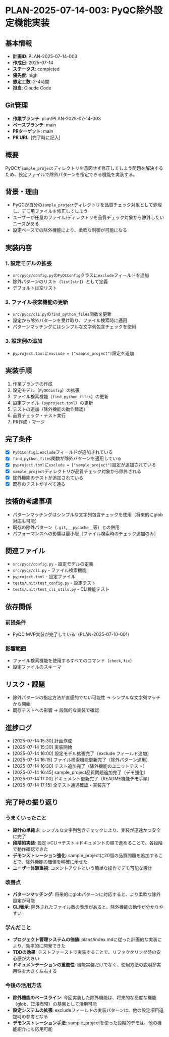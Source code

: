 # PLAN-2025-07-14-003: PyQC除外設定機能実装

## 基本情報
- **計画ID**: PLAN-2025-07-14-003
- **作成日**: 2025-07-14
- **ステータス**: completed
- **優先度**: high
- **想定工数**: 2-4時間
- **担当**: Claude Code

## Git管理
- **作業ブランチ**: plan/PLAN-2025-07-14-003
- **ベースブランチ**: main
- **PRターゲット**: main
- **PR URL**: [完了時に記入]

## 概要
PyQCが`sample_project`ディレクトリを意図せず修正してしまう問題を解決するため、設定ファイルで除外パターンを指定できる機能を実装する。

## 背景・理由
- PyQCが自分の`sample_project`ディレクトリを品質チェック対象として処理し、デモ用ファイルを修正してしまう
- ユーザーが任意のファイル/ディレクトリを品質チェック対象から除外したいニーズがある
- 設定ベースでの除外機能により、柔軟な制御が可能になる

## 実装内容

### 1. 設定モデルの拡張
- `src/pyqc/config.py`の`PyQCConfig`クラスに`exclude`フィールドを追加
- 除外パターンのリスト（`list[str]`）として定義
- デフォルトは空リスト

### 2. ファイル検索機能の更新
- `src/pyqc/cli.py`の`find_python_files`関数を更新
- 設定から除外パターンを受け取り、ファイル検索時に適用
- パターンマッチングにはシンプルな文字列包含チェックを使用

### 3. 設定例の追加
- `pyproject.toml`に`exclude = ["sample_project"]`設定を追加

## 実装手順
1. 作業ブランチの作成
2. 設定モデル（`PyQCConfig`）の拡張
3. ファイル検索機能（`find_python_files`）の更新
4. 設定ファイル（`pyproject.toml`）の更新
5. テストの追加（除外機能の動作確認）
6. 品質チェック・テスト実行
7. PR作成・マージ

## 完了条件
- [x] `PyQCConfig`に`exclude`フィールドが追加されている
- [x] `find_python_files`関数が除外パターンを適用している
- [x] `pyproject.toml`に`exclude = ["sample_project"]`設定が追加されている
- [x] `sample_project`ディレクトリが品質チェック対象から除外される
- [x] 除外機能のテストが追加されている
- [x] 既存のテストがすべて通る

## 技術的考慮事項
- パターンマッチングはシンプルな文字列包含チェックを使用（将来的にglob対応も可能）
- 既存の除外パターン（`.git`, `__pycache__`等）との併用
- パフォーマンスへの影響は最小限（ファイル検索時のチェック追加のみ）

## 関連ファイル
- `src/pyqc/config.py` - 設定モデルの定義
- `src/pyqc/cli.py` - ファイル検索機能
- `pyproject.toml` - 設定ファイル
- `tests/unit/test_config.py` - 設定テスト
- `tests/unit/test_cli_utils.py` - CLI機能テスト

## 依存関係
### 前提条件
- PyQC MVP実装が完了している（PLAN-2025-07-10-001）

### 影響範囲
- ファイル検索機能を使用するすべてのコマンド（`check`, `fix`）
- 設定ファイルのスキーマ

## リスク・課題
- 除外パターンの指定方法が直感的でない可能性 → シンプルな文字列マッチから開始
- 既存テストへの影響 → 段階的な実装で確認

## 進捗ログ
- [2025-07-14 15:30] 計画作成
- [2025-07-14 15:30] 実装開始
- [2025-07-14 16:00] 設定モデル拡張完了（exclude フィールド追加）
- [2025-07-14 16:15] ファイル検索機能更新完了（除外パターン適用）
- [2025-07-14 16:30] テスト追加完了（除外機能のユニットテスト）
- [2025-07-14 16:45] sample_project品質問題追加完了（デモ強化）
- [2025-07-14 17:00] ドキュメント更新完了（README機能デモ手順）
- [2025-07-14 17:15] 全テスト通過確認・実装完了

## 完了時の振り返り

### うまくいったこと
- **設計の単純さ**: シンプルな文字列包含チェックにより、実装が迅速かつ安全に完了
- **段階的実装**: 設定→CLI→テスト→ドキュメントの順で進めることで、各段階で動作確認できた
- **デモンストレーション強化**: sample_projectに20個の品質問題を追加することで、除外機能の価値を明確に示せた
- **ユーザー体験重視**: コメントアウトという簡単な操作でデモ可能な設計

### 改善点
- **パターンマッチング**: 将来的にglobパターンに対応すると、より柔軟な除外設定が可能
- **CLI表示**: 除外されたファイル数の表示があると、除外機能の動作が分かりやすい

### 学んだこと
- **プロジェクト管理システムの価値**: plans/index.mdに従った計画的な実装により、効率的に開発できた
- **TDDの効果**: テストファーストで実装することで、リファクタリング時の安心感が大きい
- **ドキュメンテーションの重要性**: 機能実装だけでなく、使用方法の説明が実用性を大きく左右する

### 今後の活用方法
- **除外機能のベースライン**: 今回実装した除外機能は、将来的な高度な機能（glob、正規表現）の基盤として活用可能
- **設定システムの拡張**: excludeフィールドの実装パターンは、他の設定項目追加時の参考となる
- **デモンストレーション手法**: sample_projectを使った段階的デモは、他の機能紹介にも応用可能